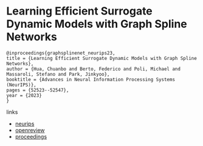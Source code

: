 # Learning Efficient Surrogate Dynamic Models with Graph Spline Networks

```
@inproceedings{graphsplinenet_neurips23,
title = {Learning Efficient Surrogate Dynamic Models with Graph Spline Networks},
author = {Hua, Chuanbo and Berto, Federico and Poli, Michael and Massaroli, Stefano and Park, Jinkyoo},
booktitle = {Advances in Neural Information Processing Systems (NeurIPS)},
pages = {52523--52547},
year = {2023}
}
```

links
- [neurips](https://nips.cc/Conferences/2023/Schedule?showEvent=71917)
- [openreview](https://openreview.net/forum?id=MGPST5I9DO)
- [proceedings](https://papers.nips.cc//paper_files/paper/2023/hash/a4c3a66ed818455b8bbe591b6a5d0f56-Abstract-Conference.html)
